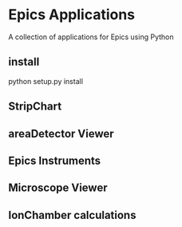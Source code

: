 # Epics Applications

A collection of applications for Epics using Python


## install

   python setup.py install


## StripChart

## areaDetector Viewer

## Epics Instruments

## Microscope Viewer

## IonChamber calculations
